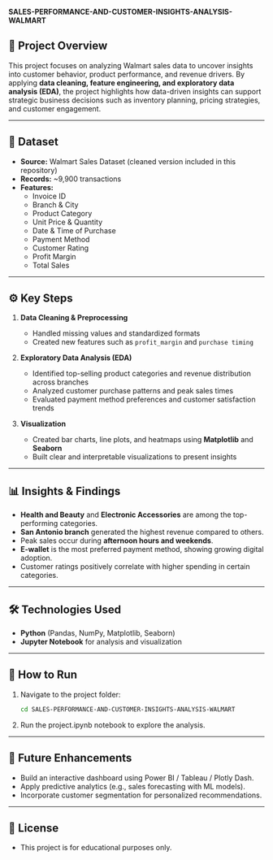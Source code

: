 **SALES-PERFORMANCE-AND-CUSTOMER-INSIGHTS-ANALYSIS-WALMART**
## 📌 Project Overview
This project focuses on analyzing Walmart sales data to uncover insights into customer behavior, product performance, and revenue drivers. By applying **data cleaning, feature engineering, and exploratory data analysis (EDA)**, the project highlights how data-driven insights can support strategic business decisions such as inventory planning, pricing strategies, and customer engagement.

---

## 📂 Dataset
- **Source:** Walmart Sales Dataset (cleaned version included in this repository)  
- **Records:** ~9,900 transactions  
- **Features:**  
  - Invoice ID  
  - Branch & City  
  - Product Category  
  - Unit Price & Quantity  
  - Date & Time of Purchase  
  - Payment Method  
  - Customer Rating  
  - Profit Margin  
  - Total Sales  

---

## ⚙️ Key Steps
1. **Data Cleaning & Preprocessing**
   - Handled missing values and standardized formats  
   - Created new features such as `profit_margin` and `purchase timing`  

2. **Exploratory Data Analysis (EDA)**
   - Identified top-selling product categories and revenue distribution across branches  
   - Analyzed customer purchase patterns and peak sales times  
   - Evaluated payment method preferences and customer satisfaction trends  

3. **Visualization**
   - Created bar charts, line plots, and heatmaps using **Matplotlib** and **Seaborn**  
   - Built clear and interpretable visualizations to present insights  

---

## 📊 Insights & Findings
- **Health and Beauty** and **Electronic Accessories** are among the top-performing categories.  
- **San Antonio branch** generated the highest revenue compared to others.  
- Peak sales occur during **afternoon hours and weekends**.  
- **E-wallet** is the most preferred payment method, showing growing digital adoption.  
- Customer ratings positively correlate with higher spending in certain categories.  

---

## 🛠️ Technologies Used
- **Python** (Pandas, NumPy, Matplotlib, Seaborn)  
- **Jupyter Notebook** for analysis and visualization  

---
## 🚀 How to Run
1. Navigate to the project folder:  
   ```bash
   cd SALES-PERFORMANCE-AND-CUSTOMER-INSIGHTS-ANALYSIS-WALMART

2. Run the project.ipynb notebook to explore the analysis.

---
## 📌 Future Enhancements
- Build an interactive dashboard using Power BI / Tableau / Plotly Dash.
- Apply predictive analytics (e.g., sales forecasting with ML models).
- Incorporate customer segmentation for personalized recommendations.

---
## 📜 License
- This project is for educational purposes only.

